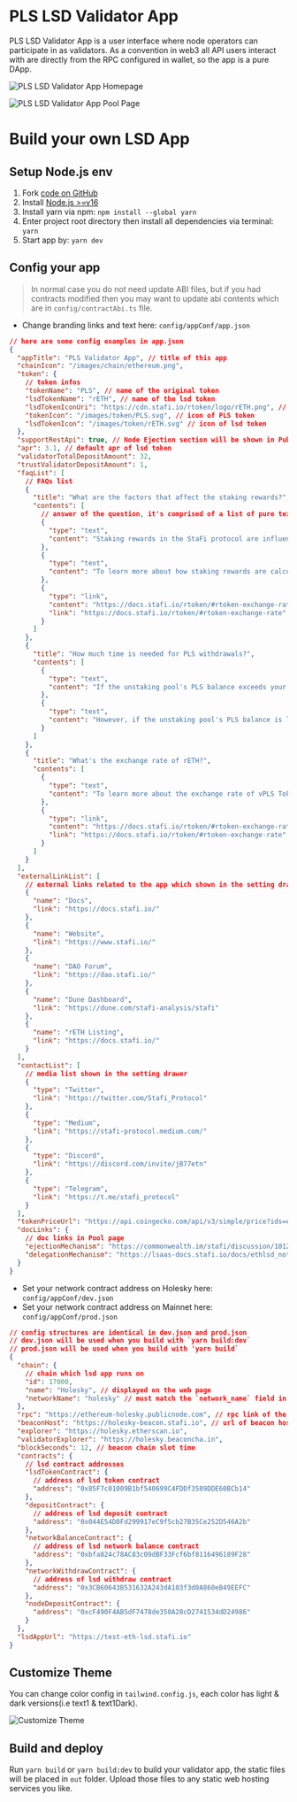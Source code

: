 # PLS LSD Validator App

PLS LSD Validator App is a user interface where node operators can participate in as validators. As a convention in web3 all API users interact with are directly from the RPC configured in wallet, so the app is a pure DApp.

![PLS LSD Validator App Homepage](/image/ethlsd/eth_lsd_validator_app_homepage.png 'PLS LSD Validator App Homepage')

![PLS LSD Validator App Pool Page](/image/ethlsd/eth_lsd_validator_app_pool_page.png 'PLS LSD Validator App Pool Page')

# Build your own LSD App

## Setup Node.js env

1. Fork [code on GitHub](https://github.com/stafiprotocol/eth-lsd-validator-app)
1. Install [Node.js >=v16](https://nodejs.org/en/learn/getting-started/how-to-install-nodejs)
1. Install yarn via npm: `npm install --global yarn`
1. Enter project root directory then install all dependencies via terminal: `yarn`
1. Start app by: `yarn dev`

## Config your app

> In normal case you do not need update ABI files, but if you had contracts modified then you may want to update abi contents which are in `config/contractAbi.ts` file.

- Change branding links and text here: `config/appConf/app.json`

```json
// here are some config examples in app.json
{
  "appTitle": "PLS Validator App", // title of this app
  "chainIcon": "/images/chain/ethereum.png",
  "token": {
    // token infos
    "tokenName": "PLS", // name of the original token
    "lsdTokenName": "rETH", // name of the lsd token
    "lsdTokenIconUri": "https://cdn.stafi.io/rtoken/logo/rETH.png", // icon link of lsd token
    "tokenIcon": "/images/token/PLS.svg", // icon of PLS token
    "lsdTokenIcon": "/images/token/rETH.svg" // icon of lsd token
  },
  "supportRestApi": true, // Node Ejection section will be shown in Pubkeys page if this value is true
  "apr": 3.1, // default apr of lsd token
  "validatorTotalDepositAmount": 32,
  "trustValidatorDepositAmount": 1,
  "faqList": [
    // FAQs list
    {
      "title": "What are the factors that affect the staking rewards?", // question title
      "contents": [
        // answer of the question, it's comprised of a list of pure texts and links
        {
          "type": "text",
          "content": "Staking rewards in the StaFi protocol are influenced by various factors including the total amount of native tokens staked and redeemed, the staking rewards earned, slash occurrences, penalties, and the commission ratio. Slashing events, caused by disconnection or malicious behavior of validator nodes, could potentially reduce rewards; however, StaFi mitigates this risk by diversifying the staking funds across multiple validators with clean records and requiring them to provide additional deposits as collaterals. The staking reward claim status and the timing of claims on the original chain can also affect staking rewards.\n"
        },
        {
          "type": "text",
          "content": "To learn more about how staking rewards are calculated, please read:\n"
        },
        {
          "type": "link",
          "content": "https://docs.stafi.io/rtoken/#rtoken-exchange-rate\n",
          "link": "https://docs.stafi.io/rtoken/#rtoken-exchange-rate"
        }
      ]
    },
    {
      "title": "How much time is needed for PLS withdrawals?",
      "contents": [
        {
          "type": "text",
          "content": "If the unstaking pool's PLS balance exceeds your withdrawal amount, you will instantly receive your PLS upon transaction approval.\n"
        },
        {
          "type": "text",
          "content": "However, if the unstaking pool's PLS balance is less than your withdrawal amount, the withdrawal process will take 1-5 days. After this period, you can claim your PLS using the withdraw function.\n"
        }
      ]
    },
    {
      "title": "What's the exchange rate of rETH?",
      "contents": [
        {
          "type": "text",
          "content": "To learn more about the exchange rate of vPLS Tokens and how they are calculated, please read:\n"
        },
        {
          "type": "link",
          "content": "https://docs.stafi.io/rtoken/#rtoken-exchange-rate\n",
          "link": "https://docs.stafi.io/rtoken/#rtoken-exchange-rate"
        }
      ]
    }
  ],
  "externalLinkList": [
    // external links related to the app which shown in the setting drawer
    {
      "name": "Docs",
      "link": "https://docs.stafi.io/"
    },
    {
      "name": "Website",
      "link": "https://www.stafi.io/"
    },
    {
      "name": "DAO Forum",
      "link": "https://dao.stafi.io/"
    },
    {
      "name": "Dune Dashboard",
      "link": "https://dune.com/stafi-analysis/stafi"
    },
    {
      "name": "rETH Listing",
      "link": "https://docs.stafi.io/"
    }
  ],
  "contactList": [
    // media list shown in the setting drawer
    {
      "type": "Twitter",
      "link": "https://twitter.com/Stafi_Protocol"
    },
    {
      "type": "Medium",
      "link": "https://stafi-protocol.medium.com/"
    },
    {
      "type": "Discord",
      "link": "https://discord.com/invite/jB77etn"
    },
    {
      "type": "Telegram",
      "link": "https://t.me/stafi_protocol"
    }
  ],
  "tokenPriceUrl": "https://api.coingecko.com/api/v3/simple/price?ids=ethereum&vs_currencies=usd",
  "docLinks": {
    // doc links in Pool page
    "ejectionMechanism": "https://commonwealth.im/stafi/discussion/10127-withdrawal-design-for-reth-solution-for-upcoming-shanghai-upgrade", // doc link of Ejection Mechanism
    "delegationMechanism": "https://lsaas-docs.stafi.io/docs/ethlsd_notes/validator.html" // doc link of Delegation Mechanism
  }
}
```

- Set your network contract address on Holesky here: `config/appConf/dev.json`
- Set your network contract address on Mainnet here: `config/appConf/prod.json`

```json
// config structures are identical in dev.json and prod.json
// dev.json will be used when you build with `yarn build:dev`
// prod.json will be used when you build with 'yarn build`
{
  "chain": {
    // chain which lsd app runs on
    "id": 17000,
    "name": "Holesky", // displayed on the web page
    "networkName": "holesky" // must match the `network_name` field in deposit_data*.json
  },
  "rpc": "https://ethereum-holesky.publicnode.com", // rpc link of the chain
  "beaconHost": "https://holesky-beacon.stafi.io", // url of beacon host
  "explorer": "https://holesky.etherscan.io",
  "validatorExplorer": "https://holesky.beaconcha.in",
  "blockSeconds": 12, // beacon chain slot time
  "contracts": {
    // lsd contract addresses
    "lsdTokenContract": {
      // address of lsd token contract
      "address": "0x85F7c01009B1bf540699C4FDDf3589DDE60BCb14"
    },
    "depositContract": {
      // address of lsd deposit contract
      "address": "0x044E54D0Fd299917eC9f5cb27B35Ce252D546A2b"
    },
    "networkBalanceContract": {
      // address of lsd network balance contract
      "address": "0xbfa824c78AC83c09dBF33Fcf6bf8116496189F28"
    },
    "networkWithdrawContract": {
      // address of lsd withdraw contract
      "address": "0x3CB60643B531632A243dA103f3d0A860eB49EEFC"
    },
    "nodeDepositContract": {
      "address": "0xcF490F4AB5dF7478de350A28cD2741534dD24986"
    }
  },
  "lsdAppUrl": "https://test-eth-lsd.stafi.io"
}
```

## Customize Theme

You can change color config in `tailwind.config.js`, each color has light & dark versions(i.e text1 & text1Dark).

![Customize Theme](/image/ethlsd/customize_theme.png 'Customize Theme')

## Build and deploy

Run `yarn build` or `yarn build:dev` to build your validator app, the static files will be placed in `out` folder. Upload those files to any static web hosting services you like.
